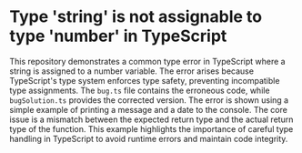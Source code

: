 # Type 'string' is not assignable to type 'number' in TypeScript
This repository demonstrates a common type error in TypeScript where a string is assigned to a number variable.  The error arises because TypeScript's type system enforces type safety, preventing incompatible type assignments.
The `bug.ts` file contains the erroneous code, while `bugSolution.ts` provides the corrected version.  The error is shown using a simple example of printing a message and a date to the console. The core issue is a mismatch between the expected return type and the actual return type of the function.
This example highlights the importance of careful type handling in TypeScript to avoid runtime errors and maintain code integrity.